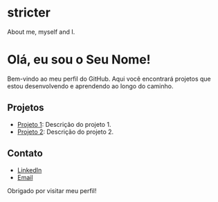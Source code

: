 # stricter
About me, myself and I.

# Olá, eu sou o Seu Nome!

Bem-vindo ao meu perfil do GitHub. Aqui você encontrará projetos que estou desenvolvendo e aprendendo ao longo do caminho.

## Projetos

- [Projeto 1](https://github.com/seu-usuario/projeto1): Descrição do projeto 1.
- [Projeto 2](https://github.com/seu-usuario/projeto2): Descrição do projeto 2.

## Contato

- [LinkedIn](https://www.linkedin.com/in/seu-usuario/)
- [Email](mailto:seu.email@exemplo.com)

Obrigado por visitar meu perfil!